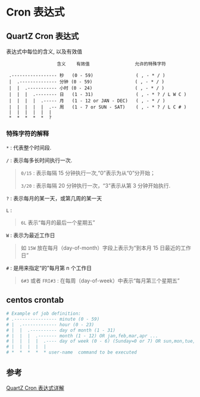 # Cron 表达式

## QuartZ Cron 表达式

表达式中每位的含义, 以及有效值

```text
                   含义    有效值                 允许的特殊字符

 .----------------- 秒   (0 - 59)                ( , - * / )
 |  .-------------- 分钟 (0 - 59)                ( , - * / )
 |  |  .----------- 小时 (0 - 24)                ( , - * / )
 |  |  |  .-------- 日   (1 - 31)                ( , - * ? / L W C )
 |  |  |  |  .----- 月   (1 - 12 or JAN - DEC)   ( , - * / )
 |  |  |  |  |  .-- 周   (1 - 7 or SUN - SAT)    ( , - * ? / L C # )
 |  |  |  |  |  |
 *  *  *  *  *  ?
```

### 特殊字符的解释

`*` : 代表整个时间段.

`/` : 表示每多长时间执行一次.

> `0/15` : 表示每隔 15 分钟执行一次,“0”表示为从“0”分开始；
>
> `3/20` : 表示每隔 20 分钟执行一次，“3”表示从第 3 分钟开始执行.

`?` : 表示每月的某一天，或第几周的某一天

`L` :

> `6L` 表示“每月的最后一个星期五”

`W` : 表示为最近工作日

> 如 `15W` 放在每月（day-of-month）字段上表示为“到本月 15 日最近的工作日”

`#` : 是用来指定“的”每月第 n 个工作日

> `6#3` 或者 `FRI#3` : 在每周（day-of-week）中表示“每月第三个星期五”

## centos crontab

```bash
# Example of job definition:
# .---------------- minute (0 - 59)
# |  .------------- hour (0 - 23)
# |  |  .---------- day of month (1 - 31)
# |  |  |  .------- month (1 - 12) OR jan,feb,mar,apr ...
# |  |  |  |  .---- day of week (0 - 6) (Sunday=0 or 7) OR sun,mon,tue,wed,thu,fri,sat
# |  |  |  |  |
# *  *  *  *  * user-name  command to be executed
```

## 参考

[QuartZ Cron 表达式详解](https://www.jianshu.com/p/f03b1497122a)
